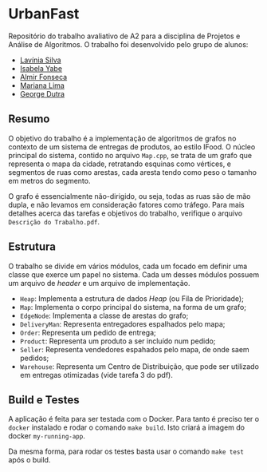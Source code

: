 # UrbanFast

Repositório do trabalho avaliativo de A2 para a disciplina de Projetos e Análise de Algoritmos. O trabalho foi desenvolvido pelo grupo de alunos:

- [Lavínia Silva](https://github.com/LaviniaSD)
- [Isabela Yabe](https://github.com/IsabelaYabe)
- [Almir Fonseca](https://github.com/AlmirFonseca)
- [Mariana Lima](https://github.com/MarianaLima2000)
- [George Dutra](https://github.com/georgedutra)

## Resumo

O objetivo do trabalho é a implementação de algoritmos de grafos no contexto de um sistema de entregas de produtos, ao estilo IFood. O núcleo principal do sistema, contido no arquivo `Map.cpp`, se trata de um grafo que representa o mapa da cidade, retratando esquinas como vértices, e segmentos de ruas como arestas, cada aresta tendo como peso o tamanho em metros do segmento. 

O grafo é essencialmente não-dirigido, ou seja, todas as ruas são de mão dupla, e não levamos em consideração fatores como tráfego. Para mais detalhes acerca das tarefas e objetivos do trabalho, verifique o arquivo `Descrição do Trabalho.pdf`.

## Estrutura

O trabalho se divide em vários módulos, cada um focado em definir uma classe que exerce um papel no sistema. Cada um desses módulos possuem um arquivo de *header* e um arquivo de implementação.

- `Heap`: Implementa a estrutura de dados *Heap* (ou Fila de Prioridade);
- `Map`: Implementa o corpo principal do sistema, na forma de um grafo;
- `EdgeNode`: Implementa a classe de arestas do grafo;
- `DeliveryMan`: Representa entregadores espalhados pelo mapa;
- `Order`: Representa um pedido de entrega;
- `Product`: Representa um produto a ser incluído num pedido;
- `Seller`: Representa vendedores espahados pelo mapa, de onde saem pedidos;
- `Warehouse`: Representa um Centro de Distribuição, que pode ser utilizado em entregas otimizadas (vide tarefa 3 do pdf).

## Build e Testes

A aplicação é feita para ser testada com o Docker. Para tanto é preciso ter o `docker` instalado e rodar o comando `make build`. Isto criará a imagem do docker `my-running-app`.

Da mesma forma, para rodar os testes basta usar o comando `make test` após o build.
